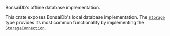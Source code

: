 BonsaiDb's offline database implementation.

This crate exposes BonsaiDb's local database implementation. The
[`Storage`]($storage-type$) type provides its most common functionality by
implementing the [`StorageConnection`]($storage-connection-trait$).
